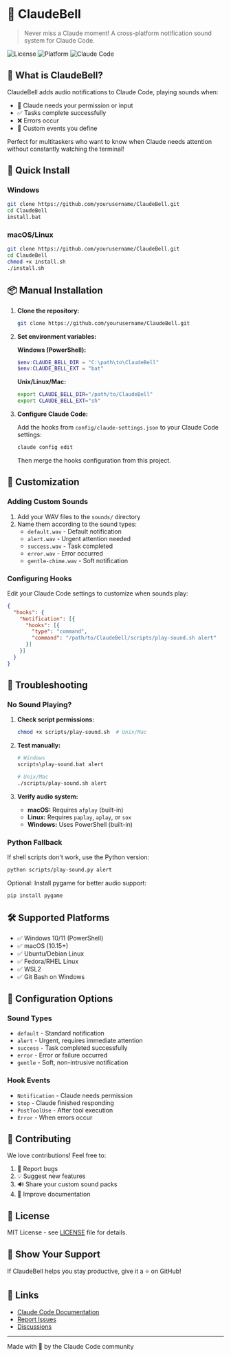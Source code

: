 # 🔔 ClaudeBell

> Never miss a Claude moment! A cross-platform notification sound system for Claude Code.

![License](https://img.shields.io/badge/license-MIT-blue.svg)
![Platform](https://img.shields.io/badge/platform-Windows%20%7C%20macOS%20%7C%20Linux-brightgreen.svg)
![Claude Code](https://img.shields.io/badge/Claude%20Code-Compatible-purple.svg)

## 🎯 What is ClaudeBell?

ClaudeBell adds audio notifications to Claude Code, playing sounds when:
- 🚨 Claude needs your permission or input
- ✅ Tasks complete successfully
- ❌ Errors occur
- 🎵 Custom events you define

Perfect for multitaskers who want to know when Claude needs attention without constantly watching the terminal!

## 🚀 Quick Install

### Windows
```bash
git clone https://github.com/yourusername/ClaudeBell.git
cd ClaudeBell
install.bat
```

### macOS/Linux
```bash
git clone https://github.com/yourusername/ClaudeBell.git
cd ClaudeBell
chmod +x install.sh
./install.sh
```

## 📦 Manual Installation

1. **Clone the repository:**
   ```bash
   git clone https://github.com/yourusername/ClaudeBell.git
   ```

2. **Set environment variables:**
   
   **Windows (PowerShell):**
   ```powershell
   $env:CLAUDE_BELL_DIR = "C:\path\to\ClaudeBell"
   $env:CLAUDE_BELL_EXT = "bat"
   ```
   
   **Unix/Linux/Mac:**
   ```bash
   export CLAUDE_BELL_DIR="/path/to/ClaudeBell"
   export CLAUDE_BELL_EXT="sh"
   ```

3. **Configure Claude Code:**
   
   Add the hooks from `config/claude-settings.json` to your Claude Code settings:
   
   ```bash
   claude config edit
   ```
   
   Then merge the hooks configuration from this project.

## 🎨 Customization

### Adding Custom Sounds

1. Add your WAV files to the `sounds/` directory
2. Name them according to the sound types:
   - `default.wav` - Default notification
   - `alert.wav` - Urgent attention needed
   - `success.wav` - Task completed
   - `error.wav` - Error occurred  
   - `gentle-chime.wav` - Soft notification

### Configuring Hooks

Edit your Claude Code settings to customize when sounds play:

```json
{
  "hooks": {
    "Notification": [{
      "hooks": [{
        "type": "command",
        "command": "/path/to/ClaudeBell/scripts/play-sound.sh alert"
      }]
    }]
  }
}
```

## 🔧 Troubleshooting

### No Sound Playing?

1. **Check script permissions:**
   ```bash
   chmod +x scripts/play-sound.sh  # Unix/Mac
   ```

2. **Test manually:**
   ```bash
   # Windows
   scripts\play-sound.bat alert
   
   # Unix/Mac
   ./scripts/play-sound.sh alert
   ```

3. **Verify audio system:**
   - **macOS:** Requires `afplay` (built-in)
   - **Linux:** Requires `paplay`, `aplay`, or `sox`
   - **Windows:** Uses PowerShell (built-in)

### Python Fallback

If shell scripts don't work, use the Python version:

```bash
python scripts/play-sound.py alert
```

Optional: Install pygame for better audio support:
```bash
pip install pygame
```

## 🛠️ Supported Platforms

- ✅ Windows 10/11 (PowerShell)
- ✅ macOS (10.15+)
- ✅ Ubuntu/Debian Linux
- ✅ Fedora/RHEL Linux
- ✅ WSL2
- ✅ Git Bash on Windows

## 📝 Configuration Options

### Sound Types

- `default` - Standard notification
- `alert` - Urgent, requires immediate attention
- `success` - Task completed successfully
- `error` - Error or failure occurred
- `gentle` - Soft, non-intrusive notification

### Hook Events

- `Notification` - Claude needs permission
- `Stop` - Claude finished responding
- `PostToolUse` - After tool execution
- `Error` - When errors occur

## 🤝 Contributing

We love contributions! Feel free to:

1. 🐛 Report bugs
2. 💡 Suggest new features
3. 🔊 Share your custom sound packs
4. 📖 Improve documentation

## 📜 License

MIT License - see [LICENSE](LICENSE) file for details.

## 🌟 Show Your Support

If ClaudeBell helps you stay productive, give it a ⭐ on GitHub!

## 🔗 Links

- [Claude Code Documentation](https://docs.anthropic.com/claude-code)
- [Report Issues](https://github.com/yourusername/ClaudeBell/issues)
- [Discussions](https://github.com/yourusername/ClaudeBell/discussions)

---

Made with 🎵 by the Claude Code community